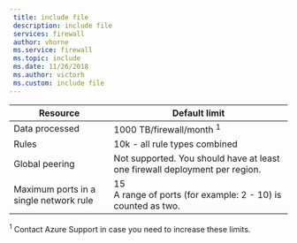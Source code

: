 ```yaml
---
 title: include file
 description: include file
 services: firewall
 author: vhorne
 ms.service: firewall
 ms.topic: include
 ms.date: 11/26/2018
 ms.author: victorh
 ms.custom: include file
---
```


| Resource | Default limit |
| --- | --- |
| Data processed |1000 TB/firewall/month <sup>1</sup> |
|Rules|10k - all rule types combined|
|Global peering|Not supported. You should have at least one firewall deployment per region.|
|Maximum ports in a single network rule|15<br>A range of ports (for example: 2 - 10) is counted as two.


<sup>1</sup> Contact Azure Support in case you need to increase these limits.
